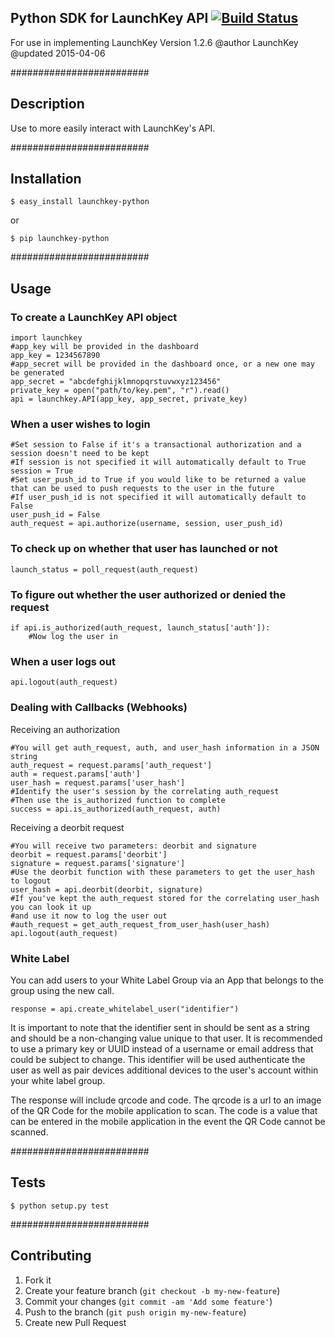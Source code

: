 ## Python SDK for LaunchKey API  [![Build Status](https://travis-ci.org/LaunchKey/launchkey-python.png?branch=master)](https://travis-ci.org/LaunchKey/launchkey-python)
For use in implementing LaunchKey
Version 1.2.6
@author LaunchKey
@updated 2015-04-06

#########################
## Description

Use to more easily interact with LaunchKey's API.

#########################
## Installation

    $ easy_install launchkey-python
or

    $ pip launchkey-python

#########################
## Usage

### To create a LaunchKey API object

    import launchkey
    #app_key will be provided in the dashboard
    app_key = 1234567890
    #app_secret will be provided in the dashboard once, or a new one may be generated
    app_secret = "abcdefghijklmnopqrstuvwxyz123456"
    private_key = open("path/to/key.pem", "r").read()
    api = launchkey.API(app_key, app_secret, private_key)


### When a user wishes to login

    #Set session to False if it's a transactional authorization and a session doesn't need to be kept
    #If session is not specified it will automatically default to True
    session = True
    #Set user_push_id to True if you would like to be returned a value that can be used to push requests to the user in the future
    #If user_push_id is not specified it will automatically default to False
    user_push_id = False
    auth_request = api.authorize(username, session, user_push_id)


### To check up on whether that user has launched or not

    launch_status = poll_request(auth_request)


### To figure out whether the user authorized or denied the request

    if api.is_authorized(auth_request, launch_status['auth']):
        #Now log the user in


### When a user logs out

    api.logout(auth_request)

### Dealing with Callbacks (Webhooks)

Receiving an authorization

    #You will get auth_request, auth, and user_hash information in a JSON string
    auth_request = request.params['auth_request']
    auth = request.params['auth']
    user_hash = request.params['user_hash']
    #Identify the user's session by the correlating auth_request
    #Then use the is_authorized function to complete
    success = api.is_authorized(auth_request, auth)


Receiving a deorbit request

    #You will receive two parameters: deorbit and signature
    deorbit = request.params['deorbit']
    signature = request.params['signature']
    #Use the deorbit function with these parameters to get the user_hash to logout
    user_hash = api.deorbit(deorbit, signature)
    #If you've kept the auth_request stored for the correlating user_hash you can look it up
    #and use it now to log the user out
    #auth_request = get_auth_request_from_user_hash(user_hash)
    api.logout(auth_request)

### White Label

You can add users to your White Label Group via an App that belongs to the group using the new call.

    response = api.create_whitelabel_user("identifier")

It is important to note that the identifier sent in should be sent as a string and should be a non-changing value unique
to that user. It is recommended to use a primary key or UUID instead of a username or email address that could be
subject to change.  This identifier will be used authenticate the user as well as pair devices additional devices to the
user's account within your white label group.

The response will include qrcode and code. The qrcode is a url to an image of the QR Code for the mobile application to
scan. The code is a value that can be entered in the mobile application in the event the QR Code cannot be scanned.


#########################
## Tests

    $ python setup.py test

#########################

## Contributing

1. Fork it
2. Create your feature branch (`git checkout -b my-new-feature`)
3. Commit your changes (`git commit -am 'Add some feature'`)
4. Push to the branch (`git push origin my-new-feature`)
5. Create new Pull Request
